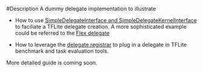 #Description
A dummy delegate implementation to illustrate

*  How to use [SimpleDelegateInterface and SimpleDelegateKernelInterface](https://github.com/tensorflow/tensorflow/blob/master/tensorflow/lite/delegates/utils/simple_delegate.h)
   to faciliate a TFLite delegate creation. A more sophisticated example could be
   referred to the [Flex delegate](https://github.com/tensorflow/tensorflow/tree/master/tensorflow/lite/delegates/flex)

* How to leverage the [delegate registrar](https://github.com/tensorflow/tensorflow/tree/master/tensorflow/lite/tools/delegates)
  to plug in a delegate in TFLite benchmark and task evaluation tools.

More detailed guide is coming soon.
